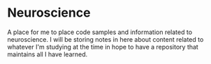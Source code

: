 # Neuroscience
A place for me to place code samples and information related to neuroscience.
I will be storing notes in here about content related to whatever I'm studying
at the time in hope to have a repository that maintains all I have learned.
